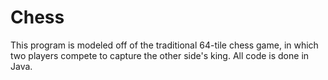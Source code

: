 # Chess
This program is modeled off of the traditional 64-tile chess game, in which two players compete to capture the other side's king. All code is done in Java.
